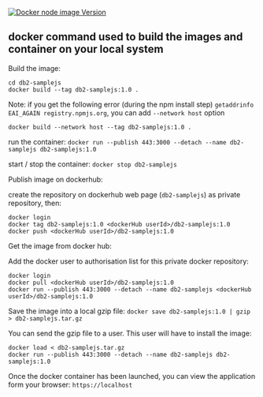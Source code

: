 [![Docker node image Version](https://img.shields.io/badge/node-14--buster-green)](https://hub.docker.com/layers/node/library/node/14-buster/images/sha256-11b0c57fed56dce48478833c271fa8076d28ed221deb1fd221fcc2b66c392c75?context=explore)



##  docker command used to build the images and container on your local system

Build the image:
```
cd db2-samplejs
docker build --tag db2-samplejs:1.0 .
```
Note: if you get the following error (during the npm install step) `getaddrinfo EAI_AGAIN registry.npmjs.org`, you can add `--network host` option 
```
docker build --network host --tag db2-samplejs:1.0 .
```


run the container: `docker run --publish 443:3000 --detach --name db2-samplejs db2-samplejs:1.0`

start / stop the container: `docker stop db2-samplejs` 

Publish image on dockerhub:

create the repository on dockerhub web page (`db2-samplejs`) as private repository, then:
```
docker login
docker tag db2-samplejs:1.0 <dockerHub userId>/db2-samplejs:1.0
docker push <dockerHub userId>/db2-samplejs:1.0
```

Get the image from docker hub:

Add the docker user to authorisation list for this private docker repository:
```
docker login
docker pull <dockerHub userId>/db2-samplejs:1.0
docker run --publish 443:3000 --detach --name db2-samplejs <dockerHub userId>/db2-samplejs:1.0
```

Save the image into a local gzip file: `docker save db2-samplejs:1.0 | gzip > db2-samplejs.tar.gz`

You can send the gzip file to a user. This user will have to install the image:
```
docker load < db2-samplejs.tar.gz
docker run --publish 443:3000 --detach --name db2-samplejs db2-samplejs:1.0
```

Once the docker container has been launched, you can view the application form your browser: `https://localhost`
